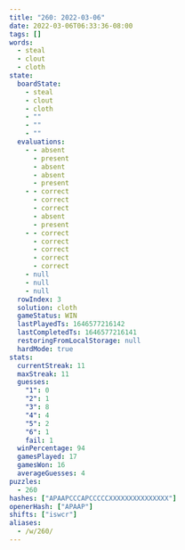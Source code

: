 ```yaml
---
title: "260: 2022-03-06"
date: 2022-03-06T06:33:36-08:00
tags: []
words:
  - steal
  - clout
  - cloth
state:
  boardState:
    - steal
    - clout
    - cloth
    - ""
    - ""
    - ""
  evaluations:
    - - absent
      - present
      - absent
      - absent
      - present
    - - correct
      - correct
      - correct
      - absent
      - present
    - - correct
      - correct
      - correct
      - correct
      - correct
    - null
    - null
    - null
  rowIndex: 3
  solution: cloth
  gameStatus: WIN
  lastPlayedTs: 1646577216142
  lastCompletedTs: 1646577216141
  restoringFromLocalStorage: null
  hardMode: true
stats:
  currentStreak: 11
  maxStreak: 11
  guesses:
    "1": 0
    "2": 1
    "3": 8
    "4": 4
    "5": 2
    "6": 1
    fail: 1
  winPercentage: 94
  gamesPlayed: 17
  gamesWon: 16
  averageGuesses: 4
puzzles:
  - 260
hashes: ["APAAPCCCAPCCCCCXXXXXXXXXXXXXXX"]
openerHash: ["APAAP"]
shifts: ["iswcr"]
aliases:
  - /w/260/
---
```

<!-- more -->
